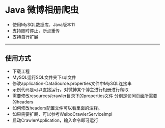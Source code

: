 #  Java 微博相册爬虫
+  使用MySQL数据库，Java版本11
+  支持随时停止，断点重传
+  支持自行扩展
--------------------------------------
##   使用方式
+  下载工程
+  MySQL运行SQL文件夹下sql文件
+  修改application-DataSource.properties文件中MySQL连接串
+  示例代码是可以直接运行，对微博某个博主进行相册进行爬取
+  需要修改resources/crawler目录下的properties文件
分别是访问页面所需要的headers
+  如何修改headers配置文件可以看里面的注释。
+  如果需要扩展，可以参考WeiboCrawlerServiceImpl
+  启动CrawlerApplication，输入命令即可运行
    